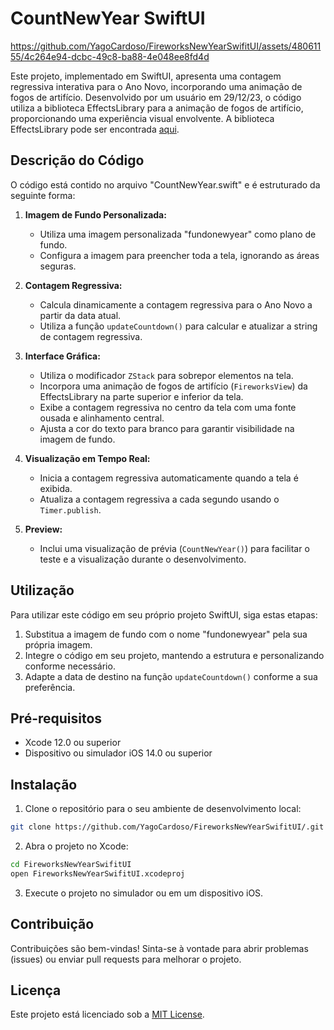 # CountNewYear SwiftUI



https://github.com/YagoCardoso/FireworksNewYearSwifitUI/assets/48061155/4c264e94-dcbc-49c8-ba88-4e048ee8fd4d




Este projeto, implementado em SwiftUI, apresenta uma contagem regressiva interativa para o Ano Novo, incorporando uma animação de fogos de artifício. Desenvolvido por um usuário em 29/12/23, o código utiliza a biblioteca EffectsLibrary para a animação de fogos de artifício, proporcionando uma experiência visual envolvente. A biblioteca EffectsLibrary pode ser encontrada [aqui](https://github.com/GetStream/effects-library).

## Descrição do Código

O código está contido no arquivo "CountNewYear.swift" e é estruturado da seguinte forma:

1. **Imagem de Fundo Personalizada:**
   - Utiliza uma imagem personalizada "fundonewyear" como plano de fundo.
   - Configura a imagem para preencher toda a tela, ignorando as áreas seguras.

2. **Contagem Regressiva:**
   - Calcula dinamicamente a contagem regressiva para o Ano Novo a partir da data atual.
   - Utiliza a função `updateCountdown()` para calcular e atualizar a string de contagem regressiva.

3. **Interface Gráfica:**
   - Utiliza o modificador `ZStack` para sobrepor elementos na tela.
   - Incorpora uma animação de fogos de artifício (`FireworksView`) da EffectsLibrary na parte superior e inferior da tela.
   - Exibe a contagem regressiva no centro da tela com uma fonte ousada e alinhamento central.
   - Ajusta a cor do texto para branco para garantir visibilidade na imagem de fundo.

4. **Visualização em Tempo Real:**
   - Inicia a contagem regressiva automaticamente quando a tela é exibida.
   - Atualiza a contagem regressiva a cada segundo usando o `Timer.publish`.

5. **Preview:**
   - Inclui uma visualização de prévia (`CountNewYear()`) para facilitar o teste e a visualização durante o desenvolvimento.

## Utilização
Para utilizar este código em seu próprio projeto SwiftUI, siga estas etapas:
1. Substitua a imagem de fundo com o nome "fundonewyear" pela sua própria imagem.
2. Integre o código em seu projeto, mantendo a estrutura e personalizando conforme necessário.
3. Adapte a data de destino na função `updateCountdown()` conforme a sua preferência.

## Pré-requisitos

- Xcode 12.0 ou superior
- Dispositivo ou simulador iOS 14.0 ou superior

## Instalação

1. Clone o repositório para o seu ambiente de desenvolvimento local:

```bash
git clone https://github.com/YagoCardoso/FireworksNewYearSwifitUI/.git
```

2. Abra o projeto no Xcode:

```bash
cd FireworksNewYearSwifitUI
open FireworksNewYearSwifitUI.xcodeproj
```

3. Execute o projeto no simulador ou em um dispositivo iOS.

## Contribuição

Contribuições são bem-vindas! Sinta-se à vontade para abrir problemas (issues) ou enviar pull requests para melhorar o projeto.

## Licença

Este projeto está licenciado sob a [MIT License](LICENSE).

